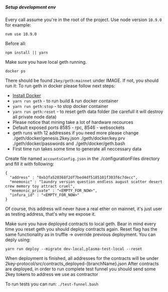 ##### Setup development env

Every call assume you're in the root of the project.
Use node version `10.9.0` for example:
```angular2
nvm use 10.9.0
```

Before all: 
```angular2html
npm install || yarn 
```

Make sure you have local geth running.
```angular2html
docker ps
```
There should be found `2key/geth:mainnet` under IMAGE. If not, you should run it: 
To run geth in docker please follow next steps:


* [Install Docker](https://www.docker.com/get-started)
* ```yarn run geth``` - to run build & run docker container
* ```yarn run geth:stop``` - to stop docker container
* ```yarn run geth:reset``` - to reset geth data folder (be carefull it will destroy all private node data)
* Please notice that mining take a lot of hardware recources
* Default exposed ports 8585 - rpc, 8546 - websockets
* geth runs with 12 addresses if you need more please change ./geth/docker/genesis.2key.json ./geth/docker/key.prv ./geth/docker/passwords and ./geth/docker/geth.bash
* First time run takes some time to generate all neccessary data


Create file named `accountsConfig.json` in the ./configurationFiles directory and fill it with following:
```angular2html
{
  "address" : "0xb3fa520368f2df7bed4df5185101f303f6c7decc",
  "mnemonic" : "laundry version question endless august scatter desert crew memory toy attract cruel",
  "mnemonic_private" : "<EMPTY_FOR_NOW>",
  "infura_id" : "<EMPTY_FOR_NOW>"
}
```

Of course, this address will never have a real ether on mainnet, it's just user as testing address, that's why we expose it.

Make sure you have deployed contracts to local geth.
Bear in mind every time you reset geth you should deploy contracts again. 
Reset flag has the same functionality as in truffle -> override previous deployment.
You can deply using:
```angular2html
yarn run deploy --migrate dev-local,plasma-test-local --reset
```

When deployment is finished, all addresses for the contracts will be under 2key-protocol/src/contracts_deployed-{branchName}.json
After contracts are deployed, in order to run complete test funnel you should send some 2key tokens to address we use as contractor

To run tests you can run: `./test-funnel.bash`



